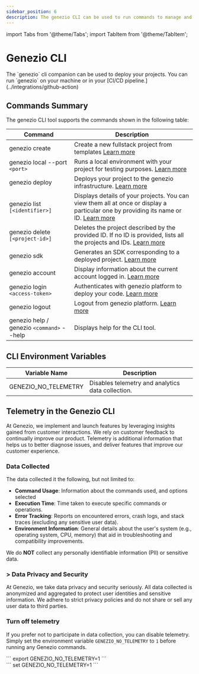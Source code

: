 ```yaml
---
sidebar_position: 6
description: The genezio CLI can be used to run commands to manage and deploy your projects. You can run genezio on your machine or in your CI/CD pipeline.
---
```


import Tabs from '@theme/Tabs';
import TabItem from '@theme/TabItem';

# Genezio CLI

<head>
  <title>Genezio CLI | Genezio Documentation</title>
</head>
The `genezio` cli companion can be used to deploy your projects.
You can run `genezio` on your machine or in your [CI/CD pipeline.](../integrations/github-action)

## Commands Summary

The genezio CLI tool supports the commands shown in the following table:

| Command                                   | Description                                                                                                                                                                               |
| ----------------------------------------- | ----------------------------------------------------------------------------------------------------------------------------------------------------------------------------------------- |
| genezio create                            | Create a new fullstack project from templates [Learn more](https://genezio.com/docs/cli-tool/cli-commands/genezio-create)                                                                 |
| genezio local --port `<port>`             | Runs a local environment with your project for testing purposes. [Learn more](https://genezio.com/docs/cli-tool/cli-commands/local)                                                       |
| genezio deploy                            | Deploys your project to the genezio infrastructure. [Learn more](https://genezio.com/docs/cli-tool/cli-commands/deploy)                                                                   |
| genezio list `[<identifier>]`             | Displays details of your projects. You can view them all at once or display a particular one by providing its name or ID. [Learn more](https://genezio.com/docs/cli-tool/cli-commands/ls) |
| genezio delete `[<project-id>]`           | Deletes the project described by the provided ID. If no ID is provided, lists all the projects and IDs. [Learn more](https://genezio.com/docs/cli-tool/cli-commands/delete)               |
| genezio sdk                               | Generates an SDK corresponding to a deployed project. [Learn more](https://genezio.com/docs/cli-tool/cli-commands/generatesdk)                                                            |
| genezio account                           | Display information about the current account logged in. [Learn more](https://genezio.com/docs/cli-tool/cli-commands/account)                                                             |
| genezio login `<access-token>`            | Authenticates with genezio platform to deploy your code. [Learn more](https://genezio.com/docs/cli-tool/cli-commands/login)                                                               |
| genezio logout                            | Logout from genezio platform. [Learn more](https://genezio.com/docs/cli-tool/cli-commands/logout)                                                                                         |
| genezio help / genezio `<command>` --help | Displays help for the CLI tool.                                                                                                                                                           |

## CLI Environment Variables

| Variable Name | Description  |
| ------------- | ------------ |
| GENEZIO_NO_TELEMETRY | Disables telemetry and analytics data collection.  |

## Telemetry in the Genezio CLI

At Genezio, we implement and launch features by leveraging insights gained from customer interactions.
We rely on customer feedback to continually improve our product. Telemetry is additional information that helps us to better diagnose issues, and deliver features that improve our customer experience.

<h3> Data Collected </h3>

The data collected it the following, but not limited to:

- **Command Usage**: Information about the commands used, and options selected
- **Execution Time**: Time taken to execute specific commands or operations.
- **Error Tracking**: Reports on encountered errors, crash logs, and stack traces (excluding any sensitive user data).
- **Environment Information**: General details about the user's system (e.g., operating system, CPU, memory) that aid in troubleshooting and compatibility improvements.

We do **NOT** collect any personally identifiable information (PII) or sensitive data.

<h3>> Data Privacy and Security </h3>

At Genezio, we take data privacy and security seriously.
All data collected is anonymized and aggregated to protect user identities and sensitive information.
We adhere to strict privacy policies and do not share or sell any user data to third parties.

<h3> Turn off telemetry  </h3>

If you prefer not to participate in data collection, you can disable telemetry.
Simply set the environment variable `GENEZIO_NO_TELEMETRY` to `1` before running any Genezio commands.

<Tabs>
  <TabItem className="tab-item" value="linux" label="Linux/MacOS">
    <div id="install-on-linux-macos">
    ```
    export GENEZIO_NO_TELEMETRY=1
    ```
    </div>
  </TabItem>
  <TabItem className="tab-item" value="windows" label="Windows">
    <div id="install-on-windows">
    ```
    set GENEZIO_NO_TELEMETRY=1
    ```
    </div>
  </TabItem>
</Tabs>
